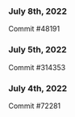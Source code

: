 ### July 8th, 2022

Commit #48191

### July 5th, 2022

Commit #314353


### July 4th, 2022

Commit #72281
